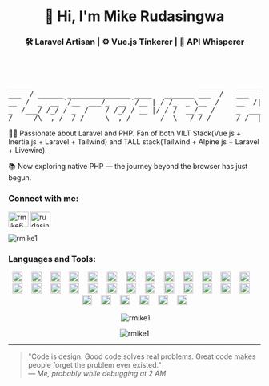 <h1 align="center"> 👋 Hi, I'm Mike Rudasingwa</h1>
<h3 align="center">🛠️ Laravel Artisan | ⚙️ Vue.js Tinkerer | 🧠 API Whisperer</h3><br><br>


<pre>______                                       ______   _______         _____ _____                         
___  / ______ _______________ ____   _______ ___  /   ___    |__________  /____(_)______________ ________ 
__  /  _  __ `/__  ___/_  __ `/__ | / /_  _ \__  /    __  /| |__  ___/_  __/__  / __  ___/_  __ `/__  __ \
_  /___/ /_/ / _  /    / /_/ / __ |/ / /  __/_  /     _  ___ |_  /    / /_  _  /  _(__  ) / /_/ / _  / / /
/_____/\__,_/  /_/     \__,_/  _____/  \___/ /_/      /_/  |_|/_/     \__/  /_/   /____/  \__,_/  /_/ /_/ 
</pre>



<p align="left">👩‍💻 Passionate about Laravel and PHP. Fan of both VILT Stack(Vue js + Inertia js + Laravel + Tailwind) and TALL stack(Tailwind + Alpine js + Laravel + Livewire).<br></p>
<p align="left">📚 Now exploring native PHP — the journey beyond the browser has just begun.<br></p>





  





<h3 align="left">Connect with me:</h3>
<p align="left">
<a href="https://twitter.com/rmike64951636" target="blank"><img align="center" src="https://raw.githubusercontent.com/rahuldkjain/github-profile-readme-generator/master/src/images/icons/Social/twitter.svg" alt="rmike64951636" height="30" width="40" /></a>
<a href="https://linkedin.com/in/rudasingwa-mike-9a6a88150" target="blank"><img align="center" src="https://raw.githubusercontent.com/rahuldkjain/github-profile-readme-generator/master/src/images/icons/Social/linked-in-alt.svg" alt="rudasingwa-mike-9a6a88150" height="30" width="40" /></a>
</p>

<p align="left"> <img src="https://komarev.com/ghpvc/?username=rmike1&label=Profile%20views&color=0e75b6&style=flat" alt="rmike1" /> </p>

<h3 align="left">Languages and Tools:</h3><div align="center">
  <img src="https://cdn.simpleicons.org/laravel/FF2D20" height="20" alt="laravel logo"  />
  <img width="10" />
  <img src="https://cdn.simpleicons.org/tailwindcss/06B6D4" height="20" alt="tailwindcss logo"  />
  <img width="10" />
  <img src="https://cdn.simpleicons.org/typescript/3178C6" height="20" alt="typescript logo"  />
  <img width="10" />
  <img src="https://skillicons.dev/icons?i=js" height="20" alt="javascript logo"  />
  <img width="10" />
  <img src="https://cdn.jsdelivr.net/gh/devicons/devicon/icons/blender/blender-original.svg" height="20" alt="blender logo"  />
  <img width="10" />
  <img src="https://cdn.jsdelivr.net/gh/devicons/devicon/icons/canva/canva-original.svg" height="20" alt="canva logo"  />
  <img width="10" />
  <img src="https://cdn.jsdelivr.net/gh/devicons/devicon/icons/bootstrap/bootstrap-original.svg" height="20" alt="bootstrap logo"  />
  <img width="10" />
  <img src="https://cdn.jsdelivr.net/gh/devicons/devicon/icons/composer/composer-original.svg" height="20" alt="composer logo"  />
  <img width="10" />
  <img src="https://cdn.jsdelivr.net/gh/devicons/devicon/icons/dart/dart-original.svg" height="20" alt="dart logo"  />
  <img width="10" />
  <img src="https://cdn.jsdelivr.net/gh/devicons/devicon/icons/docker/docker-original.svg" height="20" alt="docker logo"  />
  <img width="10" />
  <img src="https://cdn.jsdelivr.net/gh/devicons/devicon/icons/flutter/flutter-original.svg" height="20" alt="flutter logo"  />
  <img width="10" />
  <img src="https://cdn.jsdelivr.net/gh/devicons/devicon/icons/figma/figma-original.svg" height="20" alt="figma logo"  />
  <img width="10" />
  <img src="https://cdn.jsdelivr.net/gh/devicons/devicon/icons/git/git-original.svg" height="20" alt="git logo"  />
  <img width="10" />
  <img src="https://cdn.jsdelivr.net/gh/devicons/devicon/icons/github/github-original.svg" height="20" alt="github logo"  />
  <img width="10" />
  <img src="https://cdn.jsdelivr.net/gh/devicons/devicon/icons/gitlab/gitlab-original.svg" height="20" alt="gitlab logo"  />
  <img width="10" />
  <img src="https://cdn.jsdelivr.net/gh/devicons/devicon/icons/heroku/heroku-original.svg" height="20" alt="heroku logo"  />
  <img width="10" />
  <img src="https://cdn.jsdelivr.net/gh/devicons/devicon/icons/html5/html5-original.svg" height="20" alt="html5 logo"  />
  <img width="10" />
  <img src="https://cdn.jsdelivr.net/gh/devicons/devicon/icons/java/java-original.svg" height="20" alt="java logo"  />
  <img width="10" />
  <img src="https://cdn.jsdelivr.net/gh/devicons/devicon/icons/linux/linux-original.svg" height="20" alt="linux logo"  />
  <img width="10" />
  <img src="https://cdn.jsdelivr.net/gh/devicons/devicon/icons/mysql/mysql-original.svg" height="20" alt="mysql logo"  />
  <img width="10" />
  <img src="https://cdn.jsdelivr.net/gh/devicons/devicon/icons/nuxtjs/nuxtjs-original.svg" height="20" alt="nuxtjs logo"  />
  <img width="10" />
  <img src="https://cdn.jsdelivr.net/gh/devicons/devicon/icons/nginx/nginx-original.svg" height="20" alt="nginx logo"  />
  <img width="10" />
  <img src="https://cdn.jsdelivr.net/gh/devicons/devicon/icons/npm/npm-original-wordmark.svg" height="20" alt="npm logo"  />
  <img width="10" />
  <img src="https://cdn.jsdelivr.net/gh/devicons/devicon/icons/php/php-original.svg" height="20" alt="php logo"  />
  <img width="10" />
  <img src="https://cdn.jsdelivr.net/gh/devicons/devicon/icons/python/python-original.svg" height="20" alt="python logo"  />
  <img width="10" />
  <img src="https://cdn.jsdelivr.net/gh/devicons/devicon/icons/redis/redis-original.svg" height="20" alt="redis logo"  />
  <img width="10" />
  <img src="https://cdn.jsdelivr.net/gh/devicons/devicon/icons/slack/slack-original.svg" height="20" alt="slack logo"  />
  <img width="10" />
  <img src="https://cdn.jsdelivr.net/gh/devicons/devicon/icons/sqlite/sqlite-original.svg" height="20" alt="sqlite logo"  />
  <img width="10" />
  <img src="https://cdn.jsdelivr.net/gh/devicons/devicon/icons/sass/sass-original.svg" height="20" alt="sass logo"  />
  <img width="10" />
  <img src="https://cdn.jsdelivr.net/gh/devicons/devicon/icons/threejs/threejs-original.svg" height="20" alt="threejs logo"  />
  <img width="10" />
  <img src="https://cdn.jsdelivr.net/gh/devicons/devicon/icons/vuejs/vuejs-original.svg" height="20" alt="vuejs logo"  />
  <img width="10" />
  <img src="https://cdn.jsdelivr.net/gh/devicons/devicon/icons/vuetify/vuetify-original.svg" height="20" alt="vuetify logo"  />
</div>

<div align="center">
<p>&nbsp;<img  src="https://github-readme-stats.vercel.app/api?username=rmike1&show_icons=true&locale=en" alt="rmike1" /></p>
<p><img  src="https://github-readme-stats.vercel.app/api/top-langs?username=rmike1&show_icons=true&locale=en&layout=compact" alt="rmike1" /></p>
</div>

---

> "Code is design. Good code solves real problems. Great code makes people forget the problem ever existed."  
> — *Me, probably while debugging at 2 AM*
